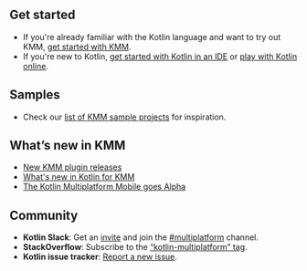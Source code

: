 [//]: # (title: KMM documentation)
[//]: # (auxiliary-id: Home)

## Get started

* If you're already familiar with the Kotlin language and want to try out KMM, [get started with KMM](getting-started.md).
* If you're new to Kotlin, [get started with Kotlin in an IDE](https://kotlinlang.org/docs/tutorials/getting-started.html) or [play with Kotlin online](https://play.kotlinlang.org/koans/overview). 

## Samples

* Check our [list of KMM sample projects](samples.md) for inspiration.

## What’s new in KMM

* [New KMM plugin releases](kmm-plugin-releases.md)
* [What's new in Kotlin for KMM](whats-new-in-kotlin-for-kmm.md)
* [The Kotlin Multiplatform Mobile goes Alpha](https://blog.jetbrains.com/kotlin/2020/08/kotlin-multiplatform-mobile-goes-alpha/)

## Community

* **Kotlin Slack**: Get an [invite](https://surveys.jetbrains.com/s3/kotlin-slack-sign-up) and join the [#multiplatform](https://kotlinlang.slack.com/archives/C3PQML5NU) channel.
* **StackOverflow**: Subscribe to the [“kotlin-multiplatform” tag](https://stackoverflow.com/questions/tagged/kotlin-multiplatform).
* **Kotlin issue tracker**: [Report a new issue](https://youtrack.jetbrains.com/newIssue?project=KT).

